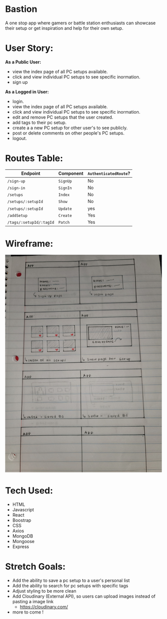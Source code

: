 # Bastion
A one stop app where gamers or battle station enthusiasts can showcase their setup or get inspiration and help for their own setup.


# User Story:
**As a Public User:**
- view the index page of all PC setups available.
- click and view individual PC setups to see specific inormation.
- sign up

**As a Logged in User:**
- login.
- view the index page of all PC setups available.
- click and view individual PC setups to see specific inormation.
- edit and remove PC setups that the user created.
- add tags to their pc setup.
- create a a new PC setup for other user's to see publicly.
- post or delete comments on other people's PC setups.
- logout.

# Routes Table:

| Endpoint         | Component | `AuthenticatedRoute`? |
|------------------|-------------------|-------|
| `/sign-up`       | `SignUp`    | No |
| `/sign-in`       | `SignIn`    | No |
| `/setups`  | `Index`     | No |
| `/setups/:setupId`  | `Show`| No |
| `/setups/:setupId`  | `Update`| yes |
| `/addSetup`      | `Create`   | Yes | 
| `/tags/:setupId/:tagId`  | `Patch`| Yes |

# Wireframe:
![layout](public/WRFMp4.jpg)

# Tech Used:
- HTML
- Javascript
- React
- Boostrap
- CSS
- Axios
- MongoDB
- Mongoose
- Express

# Stretch Goals:
- Add the ability to save a pc setup to a user's personal list
- Add the ability to search for pc setups with specific tags
- Adjust styling to be more clean
- Add Cloudinary (External API), so users can upload images instead of pasting a image link
    * https://cloudinary.com/
- more to come !